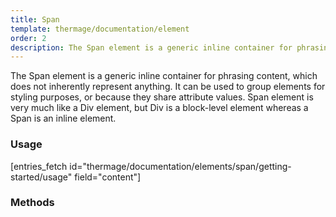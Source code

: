 ```yaml
---
title: Span
template: thermage/documentation/element
order: 2
description: The Span element is a generic inline container for phrasing content, which does not inherently represent anything.
---
```


The Span element is a generic inline container for phrasing content, which does not inherently represent anything. It can be used to group elements for styling purposes, or because they share attribute values. Span element is very much like a Div element, but Div is a block-level element whereas a Span is an inline element.

### Usage

[entries_fetch id="thermage/documentation/elements/span/getting-started/usage" field="content"]

### Methods